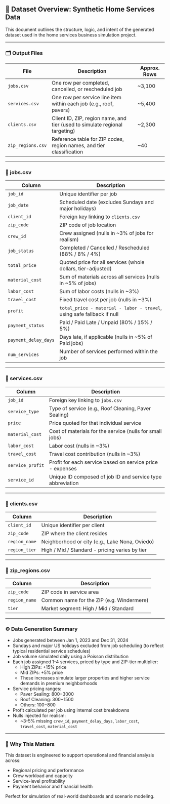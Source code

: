 ## 📘 Dataset Overview: Synthetic Home Services Data

This document outlines the structure, logic, and intent of the generated dataset used in the home services business simulation project.

---

### 🗂️ Output Files

| File              | Description                                                                    | Approx. Rows |
|-------------------|--------------------------------------------------------------------------------|--------------|
| `jobs.csv`        | One row per completed, cancelled, or rescheduled job                          | ~3,100       |
| `services.csv`    | One row per service line item within each job (e.g., roof, pavers)            | ~5,400       |
| `clients.csv`     | Client ID, ZIP, region name, and tier (used to simulate regional targeting)   | ~2,300       |
| `zip_regions.csv` | Reference table for ZIP codes, region names, and tier classification          | ~40          |

---

### 📄 jobs.csv

| Column               | Description                                                                 |
|----------------------|-----------------------------------------------------------------------------|
| `job_id`             | Unique identifier per job                                                   |
| `job_date`           | Scheduled date (excludes Sundays and major holidays)                        |
| `client_id`          | Foreign key linking to `clients.csv`                                       |
| `zip_code`           | ZIP code of job location                                                    |
| `crew_id`            | Crew assigned (nulls in ~3% of jobs for realism)                        |
| `job_status`         | Completed / Cancelled / Rescheduled (88% / 8% / 4%)                         |
| `total_price`        | Quoted price for all services (whole dollars, tier-adjusted)                |
| `material_cost`      | Sum of materials across all services (nulls in ~5% of jobs)              |
| `labor_cost`         | Sum of labor costs (nulls in ~3%)                                       |
| `travel_cost`        | Fixed travel cost per job (nulls in ~3%)                                |
| `profit`             | `total_price - material - labor - travel`, using safe fallback if null      |
| `payment_status`     | Paid / Paid Late / Unpaid (80% / 15% / 5%)                                  |
| `payment_delay_days` | Days late, if applicable (nulls in ~5% of Paid jobs)                     |
| `num_services`       | Number of services performed within the job                                |

---

### 📄 services.csv

| Column          | Description                                                   |
|------------------|---------------------------------------------------------------|
| `job_id`         | Foreign key linking to `jobs.csv`                            |
| `service_type`   | Type of service (e.g., Roof Cleaning, Paver Sealing)         |
| `price`          | Price quoted for that individual service                     |
| `material_cost`  | Cost of materials for the service (nulls for small jobs)  |
| `labor_cost`     | Labor cost (nulls in ~3%)                                 |
| `travel_cost`    | Travel cost contribution (nulls in ~3%)                  |
| `service_profit` | Profit for each service based on service price - expenses   |
| `service_id`     | Unique ID composed of job ID and service type abbreviation   |

---

### 📄 clients.csv

| Column          | Description                                      |
|------------------|--------------------------------------------------|
| `client_id`      | Unique identifier per client                    |
| `zip_code`       | ZIP where the client resides                    |
| `region_name`    | Neighborhood or city (e.g., Lake Nona, Oviedo)  |
| `region_tier`    | High / Mid / Standard - pricing varies by tier  |

---

### 📄 zip_regions.csv

| Column        | Description                                 |
|----------------|---------------------------------------------|
| `zip_code`     | ZIP code in service area                   |
| `region_name`  | Common name for the ZIP (e.g. Windermere)  |
| `tier`         | Market segment: High / Mid / Standard      |

---

### ⚙️ Data Generation Summary

- Jobs generated between Jan 1, 2023 and Dec 31, 2024  
- Sundays and major US holidays excluded from job scheduling (to reflect typical residential service schedules)  
- Job volume simulated daily using a Poisson distribution  
- Each job assigned 1-4 services, priced by type and ZIP-tier multiplier:  
  - High ZIPs: +15% price  
  - Mid ZIPs: +5% price  
  - These increases simulate larger properties and higher service demands in premium neighborhoods  
- Service pricing ranges:  
  - Paver Sealing: $800-$3000  
  - Roof Cleaning: $300-$1500  
  - Others: $100-$800  
- Profit calculated per job using internal cost breakdowns  
- Nulls injected for realism:  
  - ~3-5% missing `crew_id`, `payment_delay_days`, `labor_cost`, `travel_cost`, `material_cost`  


---

### 🎯 Why This Matters
This dataset is engineered to support operational and financial analysis across:
- Regional pricing and performance
- Crew workload and capacity
- Service-level profitability
- Payment behavior and financial health

Perfect for simulation of real-world dashboards and scenario modeling.
